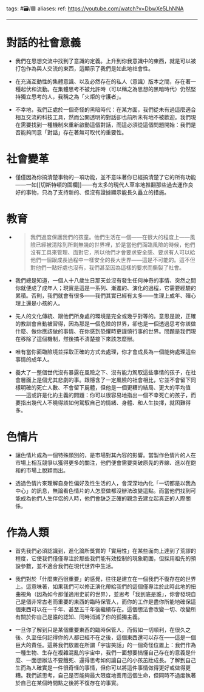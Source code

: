 tags: #🗃/🟩 
aliases: 
ref:
https://youtube.com/watch?v=DbwXe5LhNNA

---
# 對話的社會意義

- 我們在思想交流中找到了意識的定義。上升到你我意識中的東西，就是可以被打包作為與人交流的東西，這顯示了我們是如此地社會性。

- 在充滿互動性的集體意識、以及必然存在的私人（意識）版本之間，存在著一種起伏和流動。在集體思考不被允許時（可以稱之為思想的黑暗時代）仍然堅持獨立思考的人，我稱之為「火炬的守護者」。

- 不幸地，我們正處於一個奇怪的黑暗時代：在某方面，我們從未有過這麼適合相互交流的科技工具，然而公開透明的對話卻也前所未有地不被歡迎。我們現在需要找到一種機制來重新啟動這個對話，而這必須從這個問題開始：我們是否能夠同意「對話」存在著無可取代的重要性。


# 社會變革

- 僅僅因為你搞清楚事物的一項功能，並不意味著你已經搞清楚了它的所有功能——一如[[切斯特頓的圍欄]]——有太多的現代人草率地推翻那些過去運作良好的事物，只為了支持新的、但沒有證據顯示能長久矗立的措施。

# 教育

- > 我們過度保護我們的孩童。他們生活在一個——在很大的程度上——風險已經被清除到所剩無幾的世界裡，於是當他們面臨風險的時候，他們沒有工具來管理、面對它，所以他們才會要求安全感、要求有人可以給他們一個跟成長過程中一樣安全的長大世界——這是不可能的。這不但對他們一點好處也沒有，我們甚至因為這樣的要求而撕裂了社會。
  
- 我們總是知道，一個人十八歲生日那天並沒有發生任何神奇的事情、突然之間你就便成了成年人；現實是這是一系列、漸進的、演化的過程，它需要經驗的累積。否則，我們就會有很多——我們其實已經有太多——生理上成年、殫心理上還是小孩的人。

- 先人的文化傳統、跟他們所身處的環境是完全或幾乎對等的。意思是說，正確的教訓會自動被習得，因為那是一個危險的世界，卻也是一個透過思考你該做什麼、做你應該做的事情、在你感到恐懼時更謹慎行事的世界。問題是我們現在移除了這個機制，然後搞不清楚接下來該怎麼辦。

- 唯有當你面臨險境並採取正確的方式去處理，你才會成長為一個能夠處理這些事情的成年人。

- 養大了一整個世代沒有暴露在風險之下、沒有能力駕馭這些事情的孩子，在社會層面上是個尤其悲劇的事。跟隱含了一定風險的社會相比，它並不會留下同樣明確的死亡人數、不會留下屍體，但他是一個更糟的結局、更大的平均值——這或許是化約主義的問題：你可以很容易地指出一個不幸死亡的孩子，而要指出幾代人不曉得該如何駕馭自己的情緒、身體、和人生抉擇，就困難得多。

# 色情片

- 讓色情片成為一個特殊類別的，是市場對其內容的影響。當製作色情片的人在市場上相互競爭以獲得更多的關注，他們便會需要突破原先的界線、進以在飽和的市場上脫穎而出。

- 透過色情片來理解自身性偏好及性生活的人，會深深地內化「一切都是以我為中心」的訊息，無論看色情片的人怎麼做都沒辦法改變這點。而當他們找到可能成為他們人生伴侶的人時，他們會缺乏正確的觀念去建立起真正的人際關係。

# 作為人類

- 首先我們必須認識到，進化論所獎賞的「實用性」在某些面向上達到了荒謬的程度，它使我們僅僅專注於那些我們能有效控制的現象範圍，但採用祖先的預設參數，並不適合我們在現代世界中生活。
  
- 我們對於「什麼東西很重要」的感覺，往往是建立在一個我們不復存在的世界上。這意味著，如果我們可以修正演化帶給我們的這個僅專注於此時此地的扭曲視角（因為如今那僅適用史前的世界），並思考「我到底是誰」，你會發現自己是個非常古老而重要的東西的臨時保管人，而你的工作是盡你所能地確保這個東西可以在一千年、甚至五千年後繼續存在。這個想法會改變一切、改變所有關於你自己是誰的認知、同時消滅了你的孤獨主義。
  
- 一旦你了解到只是某個重要東西的臨時保管人，而假如一切順利，在很久之後、久至任何記得你的人都已經不在之後，這個東西還可以存在——這是一個巨大的責任。這將我們放置在所謂「宇宙笑話」的一個奇怪位置上：我們作為一種生物、生存在複雜混亂的宇宙中，我們一面想要搞懂自己存在的意義是什麼、一面想辦法不要餓死、還得思考如何讓自己的小孩茁壯成長。了解到自己生而為人確實是一件很奇怪的事情，但你可以將這件事情做得更好或做得更糟。我們該思考，自己是否能夠最大限度地善用這個生命，但同時不過度執著於自己在某個時間點之後將不復存在的事實。
